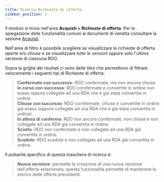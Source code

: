 ```yaml
---
title: Ricerca Richieste di offerta
sidebar_position: 2
---
```


Il modulo si trova nell'area **Acquisti > Richieste di offerta**. Per la spiegazione delle funzionalità comuni ai documenti di vendita consultare la sezione [Acquisti](/docs/purchase/purchases-intro).

Nell'area di filtro è possibile scegliere se visualizzare le richieste di offerta *aperte* e/o *chiuse* e se visualizzare *tutte le versioni* oppure solo l'ultima versione di ciascuna RDO.

Sopra la griglia dei risultati ci sono delle *tiles* che permettono di filtrare velocemente i seguenti tipi di Richieste di offerta: 
> **Confermate con successo**: RDO confermate, ma non ancora chiuse.    
> **In corso con successo**: RDO cornfermate e convertite in ordine non evaso oppure collegate ad una RDA che è già stata convertita in ordine.    
> **Chiuse con successo**: RDO cornfermate, chiuse e convertite in ordine già evaso (oppure collegate ad una RDA che è già stata convertita in ordine).    
> **In attesa di conferma**: RDO non ancora confermate, non chiuse e non collegate ad una RDA già convertita in ordine.    
> **Sciolto**: RDO non confermate e non collegate ad una RDA già convertita in ordine.  
> **Scadute**: RDO scadute e non collegate ad una RDA già convertita in ordine.  

Il pulsante specifico di questa maschera di ricerca è:     
> **Nuova versione**: permette la creazione di una nuova versione dell'offerta selezionata; questa funzionalità permette di mantenere lo storico delle offerte precedenti. 
